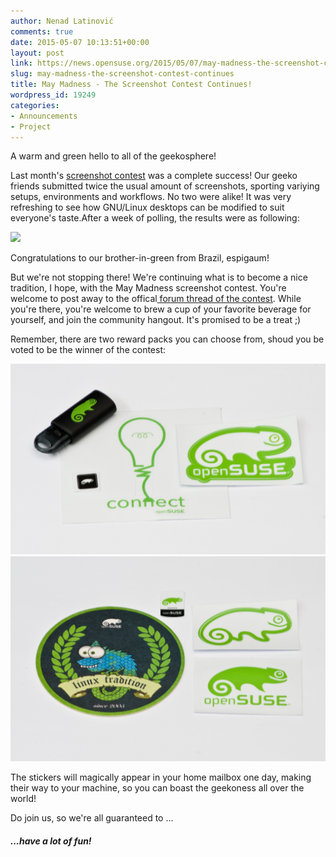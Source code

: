 ```yaml
---
author: Nenad Latinović
comments: true
date: 2015-05-07 10:13:51+00:00
layout: post
link: https://news.opensuse.org/2015/05/07/may-madness-the-screenshot-contest-continues/
slug: may-madness-the-screenshot-contest-continues
title: May Madness - The Screenshot Contest Continues!
wordpress_id: 19249
categories:
- Announcements
- Project
---
```


A warm and green hello to all of the geekosphere!

Last month's [screenshot contest](https://forums.opensuse.org/showthread.php/506426-April-2015-Screenshots!-Win-a-nice-reward!) was a complete success! Our geeko friends submitted twice the usual amount of screenshots, sporting variying setups, environments and workflows. No two were alike! It was very refreshing to see how GNU/Linux desktops can be modified to suit everyone's taste.<!-- more -->After a week of polling, the results were as following:

![](http://paste.opensuse.org/images/765c9d85.JPG)

Congratulations to our brother-in-green from Brazil, espigaum!

But we're not stopping there! We're continuing what is to become a nice tradition, I hope, with the May Madness screenshot contest. You're welcome to post away to the offical[ forum thread of the contest](https://forums.opensuse.org/showthread.php/507214-May-Madness-%28The-sticker-fight-continues!%29). While you're there, you're welcome to brew a cup of your favorite beverage for yourself, and join the community hangout. It's promised to be a treat ;)

Remember, there are two reward packs you can choose from, shoud you be voted to be the winner of the contest:

[![ScreenshotReward2](/wp-content/uploads/2015/03/DSC_5909.jpg)](/wp-content/uploads/2015/03/DSC_5909.jpg) [![ScreenshotReward1](/wp-content/uploads/2015/03/DSC_5907.jpg)](/wp-content/uploads/2015/03/DSC_5907.jpg)









The stickers will magically appear in your home mailbox one day, making their way to your machine, so you can boast the geekoness all over the world!

Do join us, so we're all guaranteed to ...


##### ...have a lot of fun!
